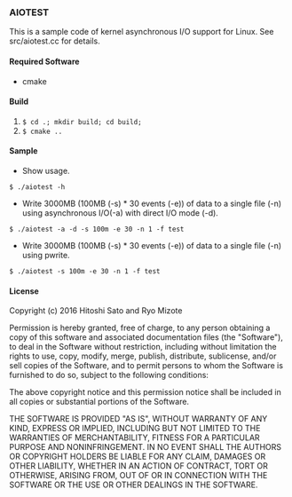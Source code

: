 ### AIOTEST

This is a sample code of kernel asynchronous I/O support for Linux.
See src/aiotest.cc for details.

#### Required Software
* cmake

#### Build
1. `$ cd .; mkdir build; cd build;`
2. `$ cmake ..`

#### Sample
* Show usage.
```
$ ./aiotest -h
```

* Write 3000MB (100MB (-s) * 30 events (-e)) of data to a single file (-n) using asynchronous I/O(-a) with direct I/O mode (-d).
```
$ ./aiotest -a -d -s 100m -e 30 -n 1 -f test
```

* Write 3000MB (100MB (-s) * 30 events (-e)) of data to a single  file (-n) using pwrite.
```
$ ./aiotest -s 100m -e 30 -n 1 -f test
```

#### License
Copyright (c) 2016 Hitoshi Sato and Ryo Mizote

Permission is hereby granted, free of charge, to any person obtaining a copy of this software and associated documentation files (the "Software"), to deal in the Software without restriction, including without limitation the rights to use, copy, modify, merge, publish, distribute, sublicense, and/or sell copies of the Software, and to permit persons to whom the Software is furnished to do so, subject to the following conditions:

The above copyright notice and this permission notice shall be included in all copies or substantial portions of the Software.

THE SOFTWARE IS PROVIDED "AS IS", WITHOUT WARRANTY OF ANY KIND, EXPRESS OR IMPLIED, INCLUDING BUT NOT LIMITED TO THE WARRANTIES OF MERCHANTABILITY, FITNESS FOR A PARTICULAR PURPOSE AND NONINFRINGEMENT. IN NO EVENT SHALL THE AUTHORS OR COPYRIGHT HOLDERS BE LIABLE FOR ANY CLAIM, DAMAGES OR OTHER LIABILITY, WHETHER IN AN ACTION OF CONTRACT, TORT OR OTHERWISE, ARISING FROM, OUT OF OR IN CONNECTION WITH THE SOFTWARE OR THE USE OR OTHER DEALINGS IN THE SOFTWARE.
